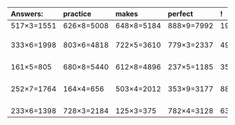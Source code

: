 | Answers: | practice | makes | perfect | ! |
| :--- | :--- | :--- | :--- | :--- |
| 517×3=1551 | 626×8=5008 | 648×8=5184 | 888×9=7992 | 197×7=1379 | 
|   |   |   |   |   | 
|   |   |   |   |   | 
|   |   |   |   |   | 
| 333×6=1998 | 803×6=4818 | 722×5=3610 | 779×3=2337 | 498×5=2490 | 
|   |   |   |   |   | 
|   |   |   |   |   | 
|   |   |   |   |   | 
|   |   |   |   |   | 
| 161×5=805 | 680×8=5440 | 612×8=4896 | 237×5=1185 | 356×6=2136 | 
|   |   |   |   |   | 
|   |   |   |   |   | 
|   |   |   |   |   | 
|   |   |   |   |   | 
| 252×7=1764 | 164×4=656 | 503×4=2012 | 353×9=3177 | 884×3=2652 | 
|   |   |   |   |   | 
|   |   |   |   |   | 
|   |   |   |   |   | 
|   |   |   |   |   | 
| 233×6=1398 | 728×3=2184 | 125×3=375 | 782×4=3128 | 631×3=1893 | 

